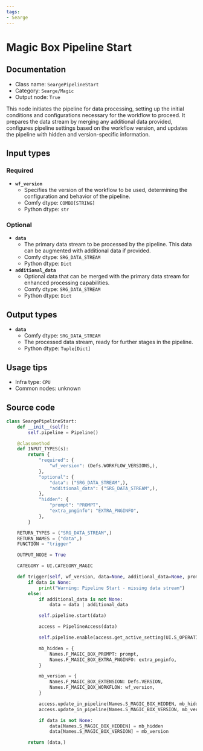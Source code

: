 ```yaml
---
tags:
- Searge
---
```


# Magic Box Pipeline Start
## Documentation
- Class name: `SeargePipelineStart`
- Category: `Searge/Magic`
- Output node: `True`

This node initiates the pipeline for data processing, setting up the initial conditions and configurations necessary for the workflow to proceed. It prepares the data stream by merging any additional data provided, configures pipeline settings based on the workflow version, and updates the pipeline with hidden and version-specific information.
## Input types
### Required
- **`wf_version`**
    - Specifies the version of the workflow to be used, determining the configuration and behavior of the pipeline.
    - Comfy dtype: `COMBO[STRING]`
    - Python dtype: `str`
### Optional
- **`data`**
    - The primary data stream to be processed by the pipeline. This data can be augmented with additional data if provided.
    - Comfy dtype: `SRG_DATA_STREAM`
    - Python dtype: `Dict`
- **`additional_data`**
    - Optional data that can be merged with the primary data stream for enhanced processing capabilities.
    - Comfy dtype: `SRG_DATA_STREAM`
    - Python dtype: `Dict`
## Output types
- **`data`**
    - Comfy dtype: `SRG_DATA_STREAM`
    - The processed data stream, ready for further stages in the pipeline.
    - Python dtype: `Tuple[Dict]`
## Usage tips
- Infra type: `CPU`
- Common nodes: unknown


## Source code
```python
class SeargePipelineStart:
    def __init__(self):
        self.pipeline = Pipeline()

    @classmethod
    def INPUT_TYPES(s):
        return {
            "required": {
                "wf_version": (Defs.WORKFLOW_VERSIONS,),
            },
            "optional": {
                "data": ("SRG_DATA_STREAM",),
                "additional_data": ("SRG_DATA_STREAM",),
            },
            "hidden": {
                "prompt": "PROMPT",
                "extra_pnginfo": "EXTRA_PNGINFO",
            },
        }

    RETURN_TYPES = ("SRG_DATA_STREAM",)
    RETURN_NAMES = ("data",)
    FUNCTION = "trigger"

    OUTPUT_NODE = True

    CATEGORY = UI.CATEGORY_MAGIC

    def trigger(self, wf_version, data=None, additional_data=None, prompt=None, extra_pnginfo=None):
        if data is None:
            print("Warning: Pipeline Start - missing data stream")
        else:
            if additional_data is not None:
                data = data | additional_data

            self.pipeline.start(data)

            access = PipelineAccess(data)

            self.pipeline.enable(access.get_active_setting(UI.S_OPERATING_MODE, UI.F_WORKFLOW_MODE) != UI.NONE)

            mb_hidden = {
                Names.F_MAGIC_BOX_PROMPT: prompt,
                Names.F_MAGIC_BOX_EXTRA_PNGINFO: extra_pnginfo,
            }

            mb_version = {
                Names.F_MAGIC_BOX_EXTENSION: Defs.VERSION,
                Names.F_MAGIC_BOX_WORKFLOW: wf_version,
            }

            access.update_in_pipeline(Names.S_MAGIC_BOX_HIDDEN, mb_hidden)
            access.update_in_pipeline(Names.S_MAGIC_BOX_VERSION, mb_version)

            if data is not None:
                data[Names.S_MAGIC_BOX_HIDDEN] = mb_hidden
                data[Names.S_MAGIC_BOX_VERSION] = mb_version

        return (data,)

```
